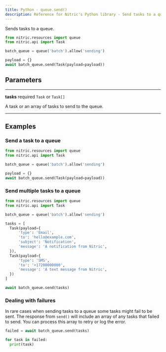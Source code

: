 ```yaml
---
title: Python - queue.send()
description: Reference for Nitric's Python library - Send tasks to a queue.
---
```


Sends tasks to a queue.

```python
from nitric.resources import queue
from nitric.api import Task

batch_queue = queue('batch').allow('sending')

payload = {}
await batch_queue.send(Task(payload=payload))
```

## Parameters

---

**tasks** required `Task` or `Task[]`

A task or an array of tasks to send to the queue.

---

## Examples

### Send a task to a queue

```python
from nitric.resources import queue
from nitric.api import Task

batch_queue = queue('batch').allow('sending')

payload = {}
await batch_queue.send(Task(payload=payload))
```

### Send multiple tasks to a queue

```python
from nitric.resources import queue
from nitric.api import Task

batch_queue = queue('batch').allow('sending')

tasks = [
  Task(payload={
      'type': 'Email',
      'to': 'hello@example.com',
      'subject': 'Notification',
      'message': 'A notification from Nitric',
  }),
  Task(payload={
      'type': 'SMS',
      'to': '+17200000000',
      'message': 'A text message from Nitric',
  })
]

await batch_queue.send(tasks)
```

### Dealing with failures

In rare cases when sending tasks to a queue some tasks might fail to be sent. The response from `send()` will include an array of any tasks that failed to send. You can process this array to retry or log the error.

```python
failed = await batch_queue.send(tasks)

for task in failed:
  print(task)
```
